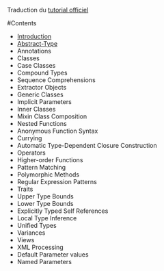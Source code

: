 Traduction du [tutorial officiel](http://docs.scala-lang.org/tutorials/)

#Contents

* [Introduction](https://github.com/tsalmon/Scala-documentation-francaise/blob/master/pages/Introduction.md)
* [Abstract-Type](https://github.com/tsalmon/Scala-documentation-francaise/blob/master/pages/Abstract-type.md)
* Annotations
* Classes
* Case Classes
* Compound Types
* Sequence Comprehensions
* Extractor Objects
* Generic Classes
* Implicit Parameters
* Inner Classes
* Mixin Class Composition
* Nested Functions
* Anonymous Function Syntax
* Currying
* Automatic Type-Dependent Closure Construction
* Operators
* Higher-order Functions
* Pattern Matching
* Polymorphic Methods
* Regular Expression Patterns
* Traits
* Upper Type Bounds
* Lower Type Bounds
* Explicitly Typed Self References
* Local Type Inference
* Unified Types
* Variances
* Views
* XML Processing
* Default Parameter values
* Named Parameters
